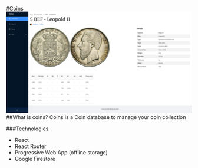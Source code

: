 #Coins
![Coins screenshot](/md-img/coins.png)
##What is coins?
Coins is a Coin database to manage your coin collection

###Technologies
* React
* React Router 
* Progressive Web App (offline storage)
* Google Firestore
